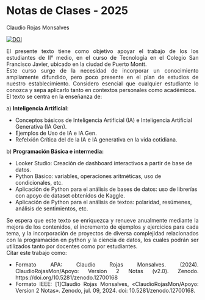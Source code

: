 # Notas de Clases - 2025

Claudio Rojas Monsalves

[![DOI](https://zenodo.org/badge/DOI/10.5281/zenodo.12700168.svg)](https://doi.org/10.5281/zenodo.12700168)


<div align="justify">El presente texto tiene como objetivo apoyar el trabajo de los los estudiantes de II° medio, en el curso de Tecnología en el Colegio San Francisco Javier, ubicado en la ciudad de Puerto Montt.</div>

<div align="justify">Este curso surge de la necesidad de incorporar un conocimiento ampliamente difundido, pero poco presente en el plan de estudios de nuestro establecimiento. Considero esencial que cualquier estudiante lo conozca y sepa aplicarlo tanto en contextos personales como académicos.</div>

<div align="justify">El texto se centra en la enseñanza de:</div>

a) **Inteligencia Artificial**:

- Conceptos básicos de Inteligencia Artificial (IA) e Inteligencia Artificial Generativa (IA Gen).
- Ejemplos de Uso de IA e IA Gen.
- Refelxión Crítica del de la IA e IA generativa en la vida cotidiana.

b) **Programación Básica e intermedia:**
- Looker Studio: Creación de dashboard interactivos a partir de base de datos.
- Python Básico: variables, operaciones aritméticas, uso de condicionales, etc. 
- Aplicación de Python para el análisis de bases de datos: uso de librerías con apoyo de dataset obtenidos de Kaggle.
- Aplicación de Python para el análisis de textos: polaridad, resúmenes, análisis de sentimientos, etc.

<div align="justify">Se espera que este texto se enriquezca y renueve anualmente mediante la mejora de los contenidos, el incremento de ejemplos y ejercicios para cada tema, y la incorporación de proyectos de diversa complejidad relacionados con la programación en python y la ciencia de datos, los cuales podrán ser utilizados tanto por docentes como por estudiantes.</div>

<div align="justify">Citar este trabajo como:</div>

 - <div align="justify">Formato APA: Claudio Rojas Monsalves. (2024). ClaudioRojasMon/Apoyo: Version 2 Notas (v2.0). Zenodo. https://doi.org/10.5281/zenodo.12700168</div>
 - <div align="justify">Formato IEEE: [1]Claudio Rojas Monsalves, «ClaudioRojasMon/Apoyo: Version 2 Notas». Zenodo, jul. 09, 2024. doi: 10.5281/zenodo.12700168.</div>

```{tableofcontents}
```
